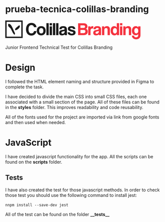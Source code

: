 # prueba-tecnica-colillas-branding

![Logo Colillas](./assets/logo%20colillas.svg)

Junior Frontend Technical Test for Colillas Branding

# Design

I followed the HTML element naming and structure provided in Figma to complete the task.

I have decided to divide the main CSS into small CSS files, each one associated with a small section of the page. All of these files can be found in the **styles** folder. This improves readability and code reusability.

All of the fonts used for the project are imported via link from google fonts and then used when needed.

# JavaScript

I have created javascript functionality for the app. All the scripts can be found on the **scripts** folder.

## Tests

I have also created the test for those javascript methods. In order to check those test you should use the following command to install jest:

```
nnpm install --save-dev jest
```
All of the test can be found on the folder **\_\_tests\_\_**